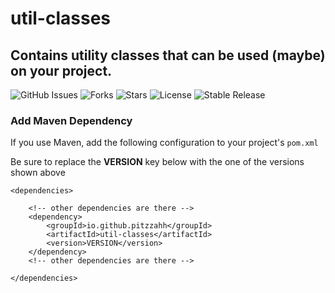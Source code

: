 # util-classes

## Contains utility classes that can be used (maybe) on your project.

![GitHub Issues](https://img.shields.io/github/issues/pitzzahh/util-classes)
![Forks](https://img.shields.io/github/forks/pitzzahh/util-classes)
![Stars](https://img.shields.io/github/stars/pitzzahh/util-classes)
![License](https://img.shields.io/github/license/pitzzahh/util-classes)
![Stable Release](https://img.shields.io/badge/version-1.0.5-blue)

### Add Maven Dependency

[maven-central]: https://img.shields.io/maven-central/v/io.github.pitzzahh/util-classes?color=blue

If you use Maven, add the following configuration to your project's `pom.xml` <br>

Be sure to replace the **VERSION** key below with the one of the versions shown above

```maven
<dependencies>

    <!-- other dependencies are there -->
    <dependency>
        <groupId>io.github.pitzzahh</groupId>
        <artifactId>util-classes</artifactId>
        <version>VERSION</version>
    </dependency>
    <!-- other dependencies are there -->

</dependencies>
```

